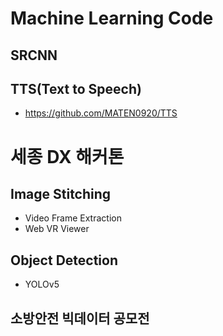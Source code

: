 # Machine Learning Code
## SRCNN
## TTS(Text to Speech)
- https://github.com/MATEN0920/TTS
# 세종 DX 해커톤
## Image Stitching
- Video Frame Extraction
- Web VR Viewer
## Object Detection
- YOLOv5
## 소방안전 빅데이터 공모전